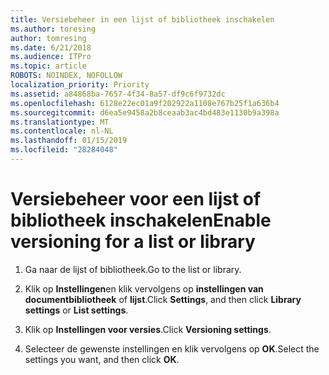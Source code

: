 ```yaml
---
title: Versiebeheer in een lijst of bibliotheek inschakelen
ms.author: toresing
author: tomresing
ms.date: 6/21/2018
ms.audience: ITPro
ms.topic: article
ROBOTS: NOINDEX, NOFOLLOW
localization_priority: Priority
ms.assetid: a84868ba-7657-4f34-8a57-df9c6f9732dc
ms.openlocfilehash: 6128e22ec01a9f202922a1108e767b25f1a636b4
ms.sourcegitcommit: d6ea5e9458a2b8ceaab3ac4bd483e1130b9a398a
ms.translationtype: MT
ms.contentlocale: nl-NL
ms.lasthandoff: 01/15/2019
ms.locfileid: "28284048"
---
```

# <a name="enable-versioning-for-a-list-or-library"></a><span data-ttu-id="b5daa-102">Versiebeheer voor een lijst of bibliotheek inschakelen</span><span class="sxs-lookup"><span data-stu-id="b5daa-102">Enable versioning for a list or library</span></span>

1. <span data-ttu-id="b5daa-103">Ga naar de lijst of bibliotheek.</span><span class="sxs-lookup"><span data-stu-id="b5daa-103">Go to the list or library.</span></span>
    
2. <span data-ttu-id="b5daa-104">Klik op **Instellingen**en klik vervolgens op **instellingen van documentbibliotheek** of **lijst**.</span><span class="sxs-lookup"><span data-stu-id="b5daa-104">Click **Settings**, and then click **Library settings** or **List settings**.</span></span>
    
3. <span data-ttu-id="b5daa-105">Klik op **Instellingen voor versies**.</span><span class="sxs-lookup"><span data-stu-id="b5daa-105">Click **Versioning settings**.</span></span>
    
4. <span data-ttu-id="b5daa-106">Selecteer de gewenste instellingen en klik vervolgens op **OK**.</span><span class="sxs-lookup"><span data-stu-id="b5daa-106">Select the settings you want, and then click **OK**.</span></span>
    

